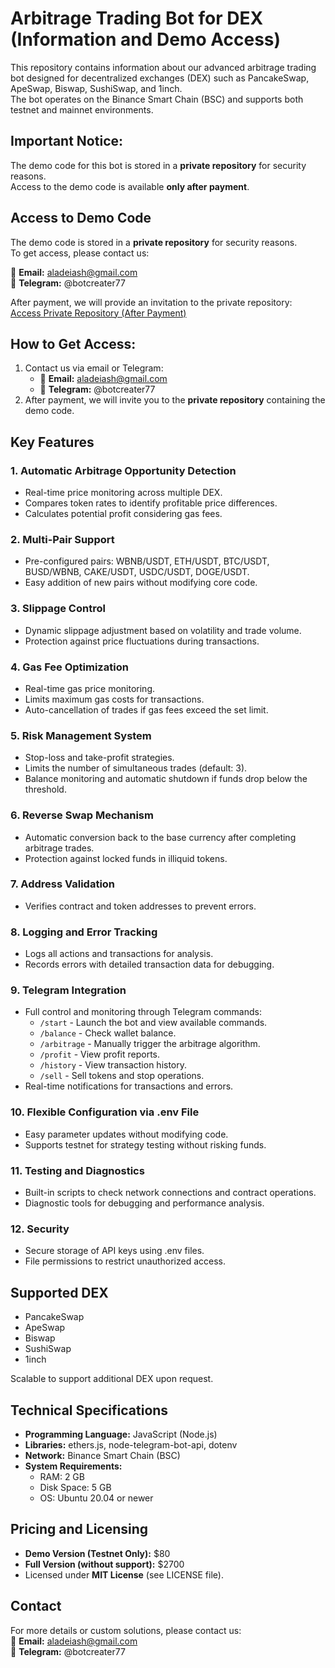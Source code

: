 # Arbitrage Trading Bot for DEX (Information and Demo Access)

This repository contains information about our advanced arbitrage trading bot designed for decentralized exchanges (DEX) such as PancakeSwap, ApeSwap, Biswap, SushiSwap, and 1inch.  
The bot operates on the Binance Smart Chain (BSC) and supports both testnet and mainnet environments.

## Important Notice:
The demo code for this bot is stored in a **private repository** for security reasons.  
Access to the demo code is available **only after payment**.  

## Access to Demo Code

The demo code is stored in a **private repository** for security reasons.  
To get access, please contact us:

📧 **Email:** aladeiash@gmail.com  
📱 **Telegram:** @botcreater77  

After payment, we will provide an invitation to the private repository:  
[Access Private Repository (After Payment)](https://github.com/username/arbitrage-bot-code.git)  

## How to Get Access:
1. Contact us via email or Telegram:  
   - 📧 **Email:** aladeiash@gmail.com  
   - 📱 **Telegram:** @botcreater77  
2. After payment, we will invite you to the **private repository** containing the demo code.  

## Key Features

### 1. Automatic Arbitrage Opportunity Detection
- Real-time price monitoring across multiple DEX.  
- Compares token rates to identify profitable price differences.  
- Calculates potential profit considering gas fees.  

### 2. Multi-Pair Support
- Pre-configured pairs: WBNB/USDT, ETH/USDT, BTC/USDT, BUSD/WBNB, CAKE/USDT, USDC/USDT, DOGE/USDT.  
- Easy addition of new pairs without modifying core code.  

### 3. Slippage Control
- Dynamic slippage adjustment based on volatility and trade volume.  
- Protection against price fluctuations during transactions.  

### 4. Gas Fee Optimization
- Real-time gas price monitoring.  
- Limits maximum gas costs for transactions.  
- Auto-cancellation of trades if gas fees exceed the set limit.  

### 5. Risk Management System
- Stop-loss and take-profit strategies.  
- Limits the number of simultaneous trades (default: 3).  
- Balance monitoring and automatic shutdown if funds drop below the threshold.  

### 6. Reverse Swap Mechanism
- Automatic conversion back to the base currency after completing arbitrage trades.  
- Protection against locked funds in illiquid tokens.  

### 7. Address Validation
- Verifies contract and token addresses to prevent errors.  

### 8. Logging and Error Tracking
- Logs all actions and transactions for analysis.  
- Records errors with detailed transaction data for debugging.  

### 9. Telegram Integration
- Full control and monitoring through Telegram commands:  
  - `/start` - Launch the bot and view available commands.  
  - `/balance` - Check wallet balance.  
  - `/arbitrage` - Manually trigger the arbitrage algorithm.  
  - `/profit` - View profit reports.  
  - `/history` - View transaction history.  
  - `/sell` - Sell tokens and stop operations.  
- Real-time notifications for transactions and errors.  

### 10. Flexible Configuration via .env File
- Easy parameter updates without modifying code.  
- Supports testnet for strategy testing without risking funds.  

### 11. Testing and Diagnostics
- Built-in scripts to check network connections and contract operations.  
- Diagnostic tools for debugging and performance analysis.  

### 12. Security
- Secure storage of API keys using .env files.  
- File permissions to restrict unauthorized access.  

## Supported DEX
- PancakeSwap  
- ApeSwap  
- Biswap  
- SushiSwap  
- 1inch  

Scalable to support additional DEX upon request.  

## Technical Specifications

- **Programming Language:** JavaScript (Node.js)  
- **Libraries:** ethers.js, node-telegram-bot-api, dotenv  
- **Network:** Binance Smart Chain (BSC)  
- **System Requirements:**  
  - RAM: 2 GB  
  - Disk Space: 5 GB  
  - OS: Ubuntu 20.04 or newer  

## Pricing and Licensing

- **Demo Version (Testnet Only):** $80  
- **Full Version (without support):** $2700  
- Licensed under **MIT License** (see LICENSE file).  

## Contact

For more details or custom solutions, please contact us:  
📧 **Email:** aladeiash@gmail.com  
📱 **Telegram:** @botcreater77

